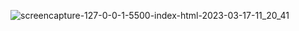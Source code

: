 ![screencapture-127-0-0-1-5500-index-html-2023-03-17-11_20_41](https://user-images.githubusercontent.com/119101725/225823911-bc117be0-6e6a-4c22-a4e9-b6a60c3a0619.png)
